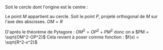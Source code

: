 Soit le cercle dont l'origine est le centre :

Le point $M$ appartient au cercle.
Soit le point $P$, projeté orthogonal de $M$ sur l'axe des abscisses.
$OM = R$


D'après le théorème de Pytagore : $OM^2 = OP^2 + PM^2$ donc on a $PM = \sqrt{OM^2-OP^2}$
Cela revient à poser comme fonction : $f(x) = \sqrt{R^2-x^2}$ 